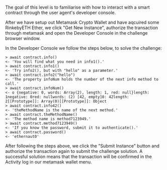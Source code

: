 The goal of this level is to familiarise with how to interact with a smart contract through the user agent's developer console. 

After we have setup out Metamask Crypto Wallet and have aqcuired some RinkebyETH Ether, we click "Get New Instance", authorize the transaction through metamask and open the Developer Console in the challenge browser window.

In the Developer Console we follow the steps below, to solve the challenge:
```
> await contract.info()
<- 'You will find what you need in info1().'
> await contract.info1()
<- 'Try info2(), but with "hello" as a parameter.'
> await contract.info2("hello")
<- 'The property infoNum holds the number of the next info method to call.'
> await contract.infoNum()
<- o {negative: 0, words: Array(2), length: 1, red: null}length: 1negative: 0red: nullwords: (2) [42, empty]0: 42length: 2[[Prototype]]: Array(0)[[Prototype]]: Object
> await contract.info42()
<- 'theMethodName is the name of the next method.'
> await contract.theMethodName()
<- 'The method name is method7123949.'
> await contract.method7123949()
<- 'If you know the password, submit it to authenticate().'
> await contract.password()
<- 'ethernaut0'
```

After following the steps above, we click the "Submit Instance" button and authorize the transaction again to submit the challenge solution. A successful solution means that the transaction will be confirmed in the Activity log in our metamask wallet menu.



